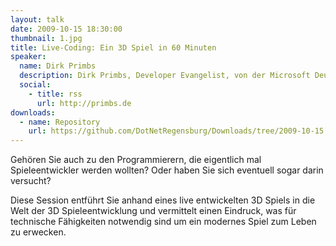 ```yaml
---
layout: talk
date: 2009-10-15 18:30:00
thumbnail: 1.jpg
title: Live-Coding: Ein 3D Spiel in 60 Minuten
speaker:
  name: Dirk Primbs
  description: Dirk Primbs, Developer Evangelist, von der Microsoft Deutschland GmbH
  social:
    - title: rss
      url: http://primbs.de
downloads:
  - name: Repository
    url: https://github.com/DotNetRegensburg/Downloads/tree/2009-10-15
---
```

Gehören Sie auch zu den Programmierern, die eigentlich mal Spieleentwickler werden wollten? Oder haben Sie sich eventuell sogar darin versucht?

Diese Session entführt Sie anhand eines live entwickelten 3D Spiels in die Welt der 3D Spieleentwicklung und vermittelt einen Eindruck, was für technische Fähigkeiten notwendig sind um ein modernes Spiel zum Leben zu erwecken.